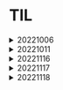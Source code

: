 # TIL
<details>
<summary>20221006</summary>
<div markdown="1">     
* 문서 단어 행렬

```python
from sklearn.feature_extraction.text import CountVectorizer
cv = CountVectorizer(stop_words='english', max_features=2000) # 문서 단어 행렬 최대 포함 단어 수 :2000
dtm = cv.fit_transform(df.Plot)
```
</div>
</details>


<details>
<summary>20221011</summary>
<div markdown="1">
*프로젝트 상세 정리

```
1. 기간
2. tool
3. language
4. 기획의도
5. 내 역할
6. 데이터 수집
7. 분석 방향
8. 진행 상황
9. 유의미한 결과
10. 성과

```
</div>
</details>


<details>
<summary>20221116</summary>
<div markdown="1">

머신러닝&딥러닝 스터디 시작

</div>
</details>


<details>
<summary>20221117</summary>
<div markdown="1">

넘블 프로젝트 

  ```
  -마진신호등을 위한 데이터 수집 
  -데이터를 통해 무엇을 구현할 것인지를 구체화
  ```

</div>
</details>

<details>
<summary>20221118</summary>
<div markdown="1">

넘블 프로젝트 

  ```
  -가격전략 : 비용가치, 경쟁가치, 브랜드 가치
  ```

</div>
</details>

